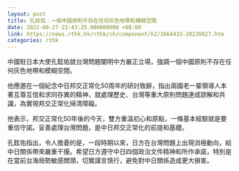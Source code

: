 ```yaml
---
layout: post
title: 孔鉉佑：一個中國原則不存在任何灰色地帶和模糊空間
date: 2022-08-27 22:43:25.000000000 +08:00
link: https://news.rthk.hk/rthk/ch/component/k2/1664433-20220827.htm
categories: rthk
---
```


中國駐日本大使孔鉉佑就台灣問題闡明中方嚴正立場，強調一個中國原則不存在任何灰色地帶和模糊空間。

他應邀在一個紀念中日邦交正常化50周年的研討致辭，指出兩國老一輩領導人本著互尊互信和求同存異的精神，就處理歷史、台灣等重大原則問題達成諒解和共識，為實現邦交正常化掃清障礙。

他表示，邦交正常化50年後的今天，雙方重溫初心和原點，一條基本經驗就是要重信守諾。妥善處理台灣問題，是中日邦交正常化的前提和基礎。

孔鉉佑指出，令人擔憂的是，一段時期以來，日方在台灣問題上出現消極動向，給中日關係帶來嚴重干擾。希望日方遵守中日四個政治文件精神和所作承諾，特別是在當前台海局勢敏感關頭，切實謹言慎行，避免對中日關係造成更大損害。

